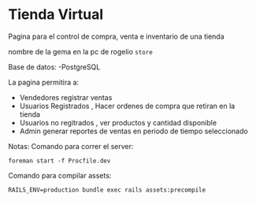 # Tienda Virtual

Pagina para el control de compra, venta e inventario de una tienda

nombre de la gema en la pc de rogelio ```store```

Base de datos:
  -PostgreSQL

La pagina permitira a:
  - Vendedores registrar ventas
  - Usuarios Registrados , Hacer ordenes de compra que retiran en la tienda
  - Usuarios no regitrados , ver productos y cantidad disponible
  - Admin generar reportes de ventas en periodo de tiempo seleccionado


Notas:
Comando para correr el server:
```
foreman start -f Procfile.dev 
```

Comando para compilar assets:
```
RAILS_ENV=production bundle exec rails assets:precompile
```